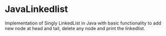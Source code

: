 # JavaLinkedlist

Implementation of Singly LinkedList in Java with basic functionality to add new node at head and tail, delete any node and print the linkedlist.
